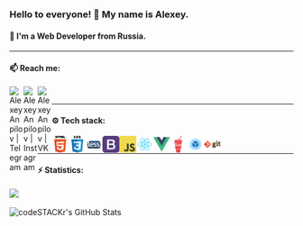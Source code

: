### Hello to everyone! 👋 My name is Alexey.
#### :man: I'm a Web Developer from Russia.
___
#### 📫 Reach me:
[<img align="left" alt="AlexeyAnpilov | Telegram" width="25px" src="https://cdn.jsdelivr.net/npm/simple-icons@v3/icons/telegram.svg"/>](https://t.me/oldman_willow)
[<img align="left" alt="AlexeyAnpilov | Instagram" width="25px" src="https://cdn.jsdelivr.net/npm/simple-icons@v3/icons/instagram.svg"/>](https://www.instagram.com/oldman_willow/)
[<img align="left" alt="AlexeyAnpilov | VK" width="25px" src="https://cdn.jsdelivr.net/npm/simple-icons@v3/icons/vk.svg"/>](https://vk.com/id201171446)
<br>
___
#### ⚙️ Tech stack:
<img align="left" alt="HTML5" width="30px" src="https://raw.githubusercontent.com/github/explore/80688e429a7d4ef2fca1e82350fe8e3517d3494d/topics/html/html.png" />
<img align="left" alt="CSS3" width="30px" src="https://raw.githubusercontent.com/github/explore/80688e429a7d4ef2fca1e82350fe8e3517d3494d/topics/css/css.png" />
<img align="left" alt="Less" width="30px" src="https://raw.githubusercontent.com/github/explore/80688e429a7d4ef2fca1e82350fe8e3517d3494d/topics/less/less.png" />
<img align="left" alt="Bootstrap" width="30px" src="https://raw.githubusercontent.com/github/explore/80688e429a7d4ef2fca1e82350fe8e3517d3494d/topics/bootstrap/bootstrap.png" />
<img align="left" alt="JavaScript" width="30px" src="https://raw.githubusercontent.com/github/explore/80688e429a7d4ef2fca1e82350fe8e3517d3494d/topics/javascript/javascript.png" />
<img align="left" alt="React" width="30px" src="https://raw.githubusercontent.com/github/explore/80688e429a7d4ef2fca1e82350fe8e3517d3494d/topics/react/react.png" />
<img align="left" alt="Vue.js" width="30px" src="https://raw.githubusercontent.com/github/explore/80688e429a7d4ef2fca1e82350fe8e3517d3494d/topics/vue/vue.png" />
<img align="left" alt="Gulp" width="30px" src="https://raw.githubusercontent.com/github/explore/80688e429a7d4ef2fca1e82350fe8e3517d3494d/topics/gulp/gulp.png" />
<img align="left" alt="Webpack" width="30px" src="https://raw.githubusercontent.com/github/explore/80688e429a7d4ef2fca1e82350fe8e3517d3494d/topics/webpack/webpack.png" />
<img align="left" alt="Git" width="30px" src="https://raw.githubusercontent.com/github/explore/80688e429a7d4ef2fca1e82350fe8e3517d3494d/topics/git/git.png" />
<br>

___
#### ⚡️ Statistics:
![](https://komarev.com/ghpvc/?username=bgtckt)

<img align="left" alt="codeSTACKr's GitHub Stats" src="https://github-readme-stats.vercel.app/api/top-langs/?username=bgtckt&langs_count=8&layout=compact" />

